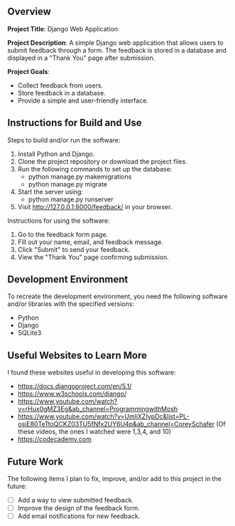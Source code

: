 ## Overview

**Project Title**:
Django Web Application

**Project Description**:
A simple Django web application that allows users to submit feedback through a form. The feedback is stored in a database and displayed in a "Thank You" page after submission.

**Project Goals**:
* Collect feedback from users.
* Store feedback in a database.
* Provide a simple and user-friendly interface.

## Instructions for Build and Use

Steps to build and/or run the software:

1. Install Python and Django.
2. Clone the project repository or download the project files.
3. Run the following commands to set up the database:
    * python manage.py makemigrations  
    * python manage.py migrate  
4. Start the server using:
    * python manage.py runserver  
5. Visit http://127.0.0.1:8000/feedback/ in your browser.

Instructions for using the software:

1. Go to the feedback form page.
2. Fill out your name, email, and feedback message.
3. Click "Submit" to send your feedback.
4. View the "Thank You" page confirming submission.


## Development Environment 

To recreate the development environment, you need the following software and/or libraries with the specified versions:

* Python
* Django
* SQLite3

## Useful Websites to Learn More

I found these websites useful in developing this software:

* https://docs.djangoproject.com/en/5.1/
* https://www.w3schools.com/django/
* https://www.youtube.com/watch?v=rHux0gMZ3Eg&ab_channel=ProgrammingwithMosh
* https://www.youtube.com/watch?v=UmljXZIypDc&list=PL-osiE80TeTtoQCKZ03TU5fNfx2UY6U4p&ab_channel=CoreySchafer (Of these videos, the ones I watched were 1,3,4, and 10)
* https://codecademy.com

## Future Work

The following items I plan to fix, improve, and/or add to this project in the future:

* [ ] Add a way to view submitted feedback.
* [ ] Improve the design of the feedback form.
* [ ] Add email notifications for new feedback.
